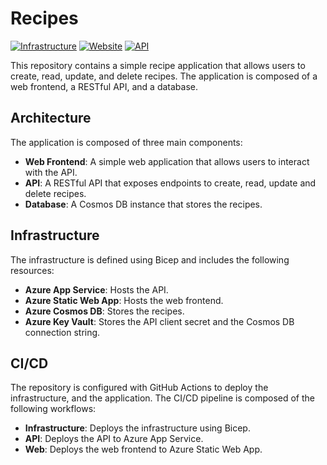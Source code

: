 # Recipes
[![Infrastructure](https://github.com/lfarci/recipes/actions/workflows/recipes.infra.yml/badge.svg?branch=master)](https://github.com/lfarci/recipes/actions/workflows/recipes.infra.yml) [![Website](https://github.com/lfarci/recipes/actions/workflows/recipes.web.yml/badge.svg)](https://github.com/lfarci/recipes/actions/workflows/recipes.web.yml) [![API](https://github.com/lfarci/recipes/actions/workflows/recipes-api.yml/badge.svg)](https://github.com/lfarci/recipes/actions/workflows/recipes-api.yml)

This repository contains a simple recipe application that allows users to create, read, update, and delete recipes. The application is composed of a web frontend, a RESTful API, and a database.

## Architecture
The application is composed of three main components:
- **Web Frontend**: A simple web application that allows users to interact with the API.
- **API**: A RESTful API that exposes endpoints to create, read, update and delete recipes.
- **Database**: A Cosmos DB instance that stores the recipes.

## Infrastructure
The infrastructure is defined using Bicep and includes the following resources:
- **Azure App Service**: Hosts the API.
- **Azure Static Web App**: Hosts the web frontend.
- **Azure Cosmos DB**: Stores the recipes.
- **Azure Key Vault**: Stores the API client secret and the Cosmos DB connection string.

## CI/CD
The repository is configured with GitHub Actions to deploy the infrastructure, and the application. The CI/CD pipeline is composed of the following workflows:
- **Infrastructure**: Deploys the infrastructure using Bicep.
- **API**: Deploys the API to Azure App Service.
- **Web**: Deploys the web frontend to Azure Static Web App.